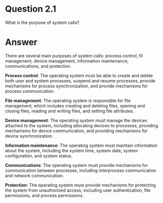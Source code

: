 # Question 2.1 #

What is the purpose of system calls?

# Answer #

There are several main purposes of system calls: process control,
fil management, device management, information maintenance, communications, and protection.

**Process control**: The operating system must be able to create and delete both user and system processes, suspend and resume processes, provide mechanisms for process synchronization, and provide mechanisms for process communication.

**File management**: The operating system is responsible for file management, which includes creating and deleting files, opening and closing files, reading and writing files, and setting file attributes.

**Device management**: The operating system must manage the devices attached to the system, including allocating devices to processes, providing mechanisms for device communication, and providing mechanisms for device synchronization.

**Information maintenance**: The operating system must maintain information about the system, including the system time, system date, system configuration, and system status.

**Communications**: The operating system must provide mechanisms for communication between processes, including interprocess communication and network communication.

**Protection**: The operating system must provide mechanisms for protecting the system from unauthorized access, including user authentication, file permissions, and process permissions.
